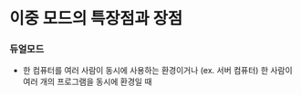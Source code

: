 <h1> 이중 모드의 특장점과 장점 </h1>

<h3> 듀얼모드 </h3>

- 한 컴퓨터를 여러 사람이 동시에 사용하는 환경이거나 (ex. 서버 컴퓨터) 한 사람이 여러 개의 프로그램을 동시에 환경일 때
